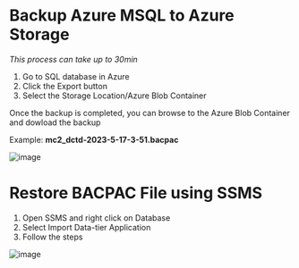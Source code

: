 # Backup Azure MSQL to Azure Storage
_This process can take up to 30min_
1. Go to SQL database in Azure
1. Click the Export button
1. Select the Storage Location/Azure Blob Container

Once the backup is completed, you can browse to the Azure Blob Container and dowload the backup

Example:  **mc2_dctd-2023-5-17-3-51.bacpac**

![image](https://github.com/RaviRamDhali/programming-procedure/assets/1455413/d1f5f488-57c4-48e8-b2db-fc9e53abbcbb)


# Restore BACPAC File using SSMS
1. Open SSMS and right click on Database
1. Select Import Data-tier Application
1. Follow the steps
 
![image](https://github.com/RaviRamDhali/programming-procedure/assets/1455413/897a66a1-6091-45eb-8677-69ee7d29a82e)

